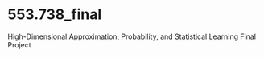 # 553.738_final
High-Dimensional Approximation, Probability, and Statistical Learning Final Project
